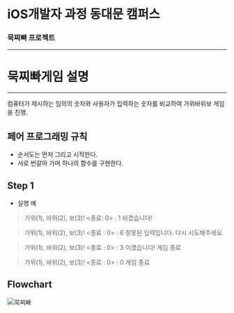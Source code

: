 # iOS개발자 과정 동대문 캠퍼스


### 묵찌빠 프로젝트 
---

# 묵찌빠게임 설명 
---
컴퓨터가 제시하는 임의의 숫자와 사용자가 입력하는 숫자를 비교하여 가위바위보 게임을 진행.

## 페어 프로그래밍 규칙
- 순서도는 먼저 그리고 시작한다.
- 서로 번갈아 가며 하나의 함수를 구현한다.

## Step 1
- 실행 예
> 가위(1), 바위(2), 보(3)! <종료: 0> : 1 비겼습니다!

> 가위(1), 바위(2), 보(3)! <종료 : 0> : 6 잘못된 입력입니다. 다시 시도해주세요.

> 가위(1), 바위(2), 보(3)! <종료 : 0> : 3 이겼습니다!
게임 종료

> 가위(1), 바위(2), 보(3)! <종료 : 0> : 0
게임 종료


## Flowchart
![묵찌빠](https://github.com/happykwon/sessac_week_1/assets/149054154/e4d79bae-9dd8-49c9-a5a7-8b5a367a91e8)


